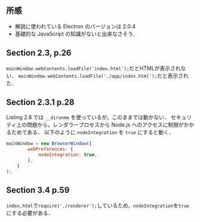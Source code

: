 ## 所感
- 解説に使われている Electron のバージョンは 2.0.4
- 基礎的な JavaScript の知識がないと出来なさそう．

## Section 2.3, p.26
`mainWindow.webContents.loadFile('index.html');`だとHTMLが表示されない．
`mainWindow.webContents.loadFile('./app/index.html');`だと表示された．

## Section 2.3.1 p.28
Listing 2.8 では `__diranme` を使っているが，このままでは動かない．
セキュリティ上の問題から，レンダラープロセスから Node.js へのアクセスに制限がかかるためである．
以下のように `nodeIntegration` を `true` にすると動く．
```javascript
mainWindow = new BrowserWindow({
        webPreferences: {
            nodeIntegration: true,
        },
    }
);
```

## Section 3.4 p.59
`index.html`で`require('./renderer');`しているため，`nodeIntegration`を`true`にする必要がある．
